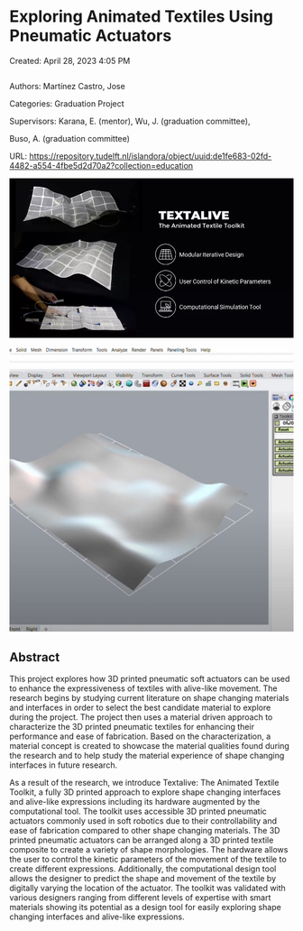 # Exploring Animated Textiles Using Pneumatic Actuators

Created: April 28, 2023 4:05 PM

```{tags}  3D Printing, Simulation
```

Authors: Martínez Castro, Jose

Categories: Graduation Project

Supervisors: Karana, E. (mentor), Wu, J. (graduation committee), 

Buso, A. (graduation committee)

URL: https://repository.tudelft.nl/islandora/object/uuid:de1fe683-02fd-4482-a554-4fbe5d2d70a2?collection=education

![texalive_overview.webp](texalive_overview.webp)

![texalive_grasshopper.png](texalive_grasshopper.png)

## Abstract

This project explores how 3D printed pneumatic soft actuators can be used to enhance the expressiveness of textiles with alive-like movement. The research begins by studying current literature on shape changing materials and interfaces in order to select the best candidate material to explore during the project. The project then uses a material driven approach to characterize the 3D printed pneumatic textiles for enhancing their performance and ease of fabrication. Based on the characterization, a material concept is created to showcase the material qualities found during the research and to help study the material experience of shape changing interfaces in future research.

As a result of the research, we introduce Textalive: The Animated Textile Toolkit, a fully 3D printed approach to explore shape changing interfaces and alive-like expressions including its hardware augmented by the computational tool. The toolkit uses accessible 3D printed pneumatic actuators commonly used in soft robotics due to their controllability and ease of fabrication compared to other shape changing materials. The 3D printed pneumatic actuators can be arranged along a 3D printed textile composite to create a variety of shape morphologies. The hardware allows the user to control the kinetic parameters of the movement of the textile to create different expressions. Additionally, the computational design tool allows the designer to predict the shape and movement of the textile by digitally varying the location of the actuator. The toolkit was validated with various designers ranging from different levels of expertise with smart materials showing its potential as a design tool for easily exploring shape changing interfaces and alive-like expressions.